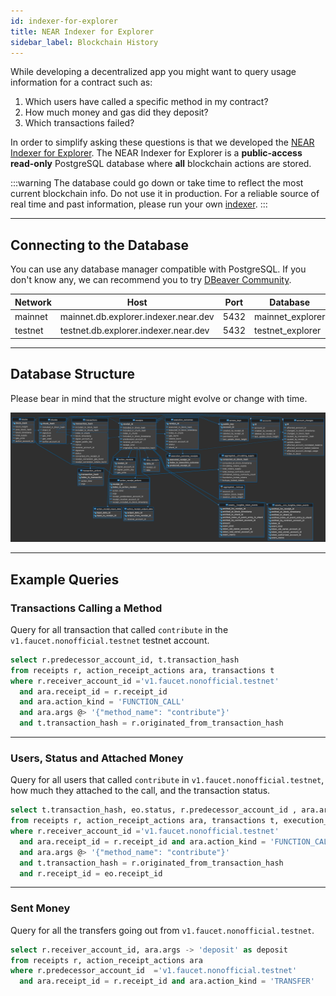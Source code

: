 ```yaml
---
id: indexer-for-explorer
title: NEAR Indexer for Explorer
sidebar_label: Blockchain History
---
```


While developing a decentralized app you might want to query usage information for a contract such as:

1. Which users have called a specific method in my contract?
2. How much money and gas did they deposit?
3. Which transactions failed?

In order to simplify asking these questions is that we developed the [NEAR Indexer for Explorer](https://github.com/near/near-indexer-for-explorer).
The NEAR Indexer for Explorer is a **public-access** **read-only** PostgreSQL database where **all** blockchain actions are stored.

:::warning
The database could go down or take time to reflect the most current blockchain info. Do not use it in production.
For a reliable source of real time and past information, please run your own [indexer](https://near-indexers.io/).
:::

---

## Connecting to the Database
You can use any database manager compatible with PostgreSQL. If you don't know any, we can recommend you to try [DBeaver Community](https://dbeaver.io/).

| Network | Host                                 | Port | Database         | Username        | Password     |
| ------- | ------------------------------------ | ---- | ---------------- | --------------- | ------------ |
| mainnet | mainnet.db.explorer.indexer.near.dev | 5432 | mainnet_explorer | public_readonly | nearprotocol |
| testnet | testnet.db.explorer.indexer.near.dev | 5432 | testnet_explorer | public_readonly | nearprotocol |

---

## Database Structure
Please bear in mind that the structure might evolve or change with time.

[![structure_img](https://raw.githubusercontent.com/near/near-indexer-for-explorer/master/docs/near-indexer-for-explorer-db.png)](https://raw.githubusercontent.com/near/near-indexer-for-explorer/master/docs/near-indexer-for-explorer-db.png)

---

## Example Queries
### Transactions Calling a Method
Query for all transaction that called `contribute` in the `v1.faucet.nonofficial.testnet` testnet account.

```sql
select r.predecessor_account_id, t.transaction_hash 
from receipts r, action_receipt_actions ara, transactions t
where r.receiver_account_id ='v1.faucet.nonofficial.testnet'
  and ara.receipt_id = r.receipt_id
  and ara.action_kind = 'FUNCTION_CALL'
  and ara.args @> '{"method_name": "contribute"}'
  and t.transaction_hash = r.originated_from_transaction_hash
```

<hr class="subsection" />

### Users, Status and Attached Money
Query for all users that called `contribute` in `v1.faucet.nonofficial.testnet`, how much they attached to the call, and the transaction status.

```sql
select t.transaction_hash, eo.status, r.predecessor_account_id , ara.args -> 'deposit' as deposit
from receipts r, action_receipt_actions ara, transactions t, execution_outcomes eo
where r.receiver_account_id ='v1.faucet.nonofficial.testnet'
  and ara.receipt_id = r.receipt_id and ara.action_kind = 'FUNCTION_CALL'
  and ara.args @> '{"method_name": "contribute"}'
  and t.transaction_hash = r.originated_from_transaction_hash
  and r.receipt_id = eo.receipt_id
```

<hr class="subsection" />

### Sent Money
Query for all the transfers going out from `v1.faucet.nonofficial.testnet`.

```sql
select r.receiver_account_id, ara.args -> 'deposit' as deposit	
from receipts r, action_receipt_actions ara
where r.predecessor_account_id  ='v1.faucet.nonofficial.testnet'
  and ara.receipt_id = r.receipt_id and ara.action_kind = 'TRANSFER'
```